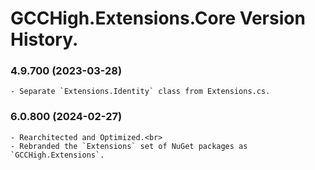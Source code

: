 ﻿# GCCHigh.Extensions.Core Version History.

### **4.9.700 (2023-03-28)**<br>
	- Separate `Extensions.Identity` class from Extensions.cs.

### **6.0.800 (2024-02-27)**<br>
	- Rearchitected and Optimized.<br>
	- Rebranded the `Extensions` set of NuGet packages as `GCCHigh.Extensions`.
